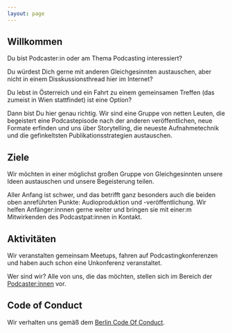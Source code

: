 ```yaml
---
layout: page
---
```


## Willkommen

Du bist Podcaster:in oder am Thema Podcasting interessiert?

Du würdest Dich gerne mit anderen Gleichgesinnten austauschen, aber nicht in einem Disskussionsthread hier im Internet?

Du lebst in Österreich und ein Fahrt zu einem gemeinsamen Treffen (das zumeist in Wien stattfindet) ist eine Option?

Dann bist Du hier genau richtig. Wir sind eine Gruppe von netten Leuten, die begeistert eine Podcastepisode nach der anderen veröffentlichen, neue Formate erfinden und uns über Storytelling, die neueste Aufnahmetechnik und die gefinkeltsten Publikationsstrategien austauschen.

## Ziele

Wir möchten in einer möglichst großen Gruppe von Gleichgesinnten  unsere Ideen austauschen und unsere Begeisterung teilen.

Aller Anfang ist schwer, und das betrifft ganz besonders auch die beiden oben anreführten Punkte: Audioproduktion und -veröffentlichung. Wir helfen Anfänger:innnen gerne weiter und bringen sie mit einer:m Mitwirkenden des Podcastpat:innen in Kontakt.

## Aktivitäten

Wir veranstalten gemeinsam Meetups, fahren auf Podcastingkonferenzen und haben auch schon eine Unkonferenz veranstaltet.

Wer sind wir? Alle von uns, die das möchten, stellen sich im Bereich der [Podcaster:innen](/podcasterinnen.html) vor.


## Code of Conduct

Wir verhalten uns gemäß dem [Berlin Code Of Conduct](/coc.html).